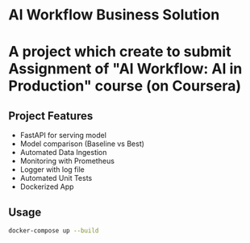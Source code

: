 # AI Workflow Business Solution
# A project which create to submit Assignment of "AI Workflow: AI in Production" course (on Coursera)
## Project Features
- FastAPI for serving model
- Model comparison (Baseline vs Best)
- Automated Data Ingestion
- Monitoring with Prometheus
- Logger with log file
- Automated Unit Tests
- Dockerized App

## Usage
```bash
docker-compose up --build
